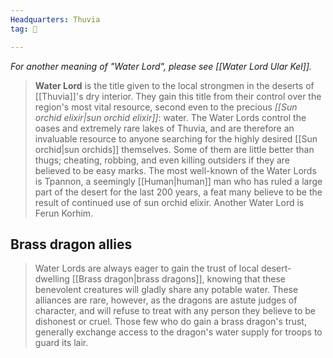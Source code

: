 ```yaml
---
Headquarters: Thuvia
tag: 👥

---
```


*For another meaning of "Water Lord", please see [[Water Lord Ular Kel]].*
> **Water Lord** is the title given to the local strongmen in the deserts of [[Thuvia]]'s dry interior. They gain this title from their control over the region's most vital resource, second even to the precious *[[Sun orchid elixir|sun orchid elixir]]*: water. The Water Lords control the oases and extremely rare lakes of Thuvia, and are therefore an invaluable resource to anyone searching for the highly desired [[Sun orchid|sun orchids]] themselves. Some of them are little better than thugs; cheating, robbing, and even killing outsiders if they are believed to be easy marks.  The most well-known of the Water Lords is Tpannon, a seemingly [[Human|human]] man who has ruled a large part of the desert for the last 200 years, a feat many believe to be the result of continued use of sun orchid elixir. Another Water Lord is Ferun Korhim.


## Brass dragon allies

> Water Lords are always eager to gain the trust of local desert-dwelling [[Brass dragon|brass dragons]], knowing that these benevolent creatures will gladly share any potable water. These alliances are rare, however, as the dragons are astute judges of character, and will refuse to treat with any person they believe to be dishonest or cruel.  Those few who do gain a brass dragon's trust, generally exchange access to the dragon's water supply for troops to guard its lair.







